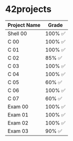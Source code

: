 # 42projects

| Project Name | Grade |	
| --- | --- |
| Shell 00 | 100% ✅ |
| C 00 | 100% ✅	 |
| C 01 | 100% ✅	 |
| C 02 | 85% ✅ |
| C 03 | 100% ✅	 |
| C 04 | 100% ✅ |
| C 05 | 60% ✅ |
| C 06 | 100% ✅	 |
| C 07 | 60% ✅ |
| Exam 00 | 100% ✅ |
| Exam 01 | 100% ✅ |
| Exam 02 | 100% ✅ |
| Exam 03 | 90% ✅ |
